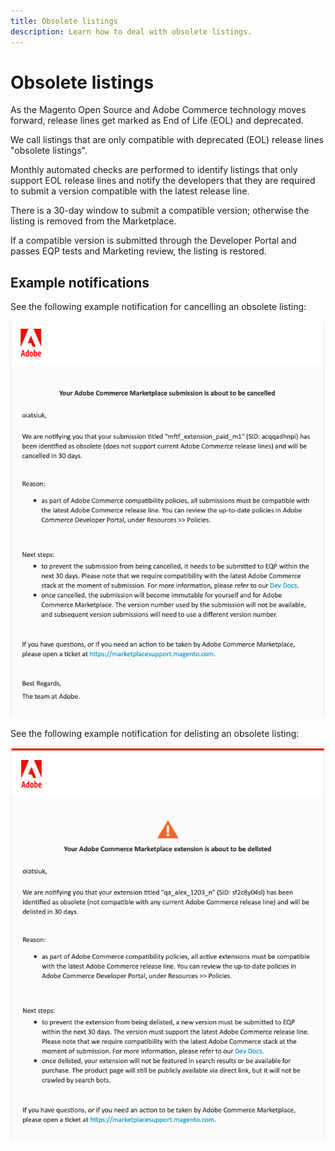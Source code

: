 ```yaml
---
title: Obsolete listings
description: Learn how to deal with obsolete listings.
---
```


# Obsolete listings

As the Magento Open Source and Adobe Commerce technology moves forward, release lines get marked as End of Life (EOL) and deprecated.

We call listings that are only compatible with deprecated (EOL) release lines "obsolete listings".

Monthly automated checks are performed to identify listings that only support EOL release lines and notify the developers that they are required to submit a version compatible with the latest release line.

There is a 30-day window to submit a compatible version; otherwise the listing is removed from the Marketplace.

If a compatible version is submitted through the Developer Portal and passes EQP tests and Marketing review, the listing is restored.

## Example notifications

See the following example notification for cancelling an obsolete listing:

![Example delisting notification from the marketplace](../_images/obsolete-cancelled.png)

See the following example notification for delisting an obsolete listing:

![Example delisting notification from the marketplace](../_images/obsolete-delisted.png)
